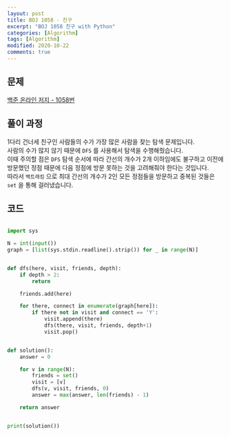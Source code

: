 ```yaml
---
layout: post
title: BOJ 1058 - 친구
excerpt: "BOJ 1058 친구 with Python"
categories: [Algorithm]
tags: [Algorithm]
modified: 2020-10-22
comments: true
---
```


## 문제

[백준 온라인 저지 - 1058번](https://www.acmicpc.net/problem/1058)

## 풀이 과정

1다리 건너세 친구인 사람들의 수가 가장 많은 사람을 찾는 탐색 문제입니다. <br>
사람의 수가 많지 않기 때문에 `DFS` 를 사용해서 탐색을 수행해줬습니다. <br>
이때 주의할 점은 `DFS` 탐색 순서에 따라 간선의 개수가 2개 이하임에도 불구하고 이전에 방문했던 정점 때문에 다음 정점에 방문 못하는 것을 고려해줘야 한다는 것입니다. <br>
따라서 `백트래킹` 으로 최대 간선의 개수가 2인 모든 정점들을 방문하고 중복된 것들은 `set` 을 통해 걸러냈습니다. <br>

## 코드

```python

import sys

N = int(input())
graph = [list(sys.stdin.readline().strip()) for _ in range(N)]


def dfs(here, visit, friends, depth):
    if depth > 2:
        return

    friends.add(here)

    for there, connect in enumerate(graph[here]):
        if there not in visit and connect == 'Y':
            visit.append(there)
            dfs(there, visit, friends, depth+1)
            visit.pop()


def solution():
    answer = 0

    for v in range(N):
        friends = set()
        visit = [v]
        dfs(v, visit, friends, 0)
        answer = max(answer, len(friends) - 1)

    return answer


print(solution())



```
